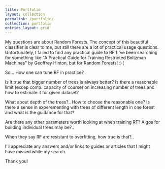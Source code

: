 ```yaml
---
title: Portfolio
layout: collection
permalink: /portfolio/
collection: portfolio
entries_layout: grid
---
```


My questions are about Random Forests. The concept of this beautiful classifier is clear to me, but still there are a lot of practical usage questions. Unfortunately, I failed to find any practical guide to RF (I've been searching for something like "A Practical Guide for Training Restricted Boltzman Machines" by Geoffrey Hinton, but for Random Forests! :) )
 

So... How one can tune RF in practice?

Is it true that bigger number of trees is always better? Is there a reasonable limit (excep comp. capacity of course) on increasing number of trees and how to estimate it for given dataset?

What about depth of the trees?.. How to choose the reasonable one? Is there a sense in experementing with trees of different length in one forest and what is the guidance for that?

Are there any other parameters worth looking at when training RF? Algos for building individual trees may be?..

When they say RF are resistant to overfitting, how true is that?..

I'll appreciate any answers and/or links to guides or articles that I might have missed while my search.

Thank you!

